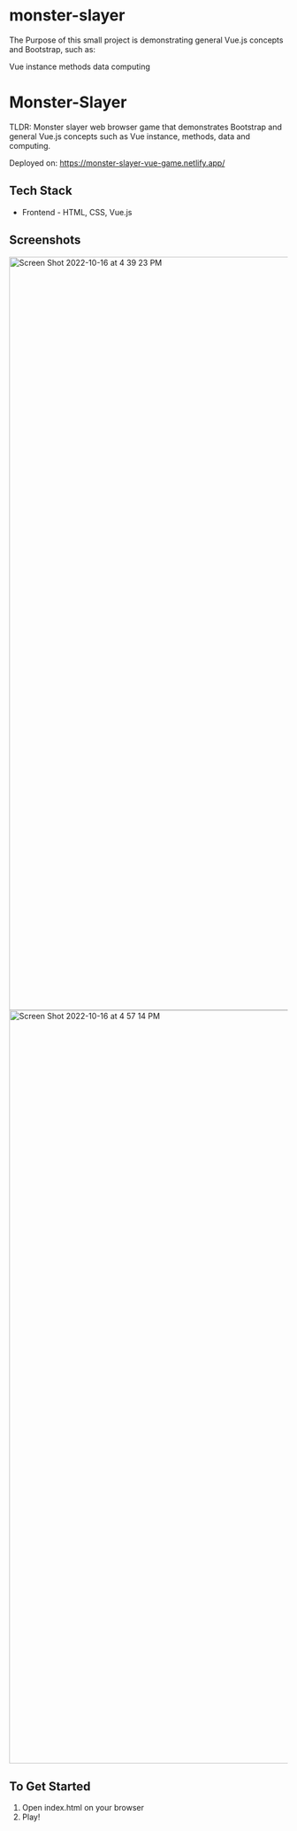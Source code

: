 # monster-slayer

The Purpose of this small project is demonstrating general Vue.js concepts and Bootstrap, such as:

Vue instance
methods
data
computing


# Monster-Slayer
TLDR: Monster slayer web browser game that demonstrates Bootstrap and general Vue.js concepts such as Vue instance, methods, data and computing.

Deployed on: https://monster-slayer-vue-game.netlify.app/

## Tech Stack 
* Frontend - HTML, CSS, Vue.js 

## Screenshots
<img width="1360" alt="Screen Shot 2022-10-16 at 4 39 23 PM" src="https://user-images.githubusercontent.com/86020207/196027062-b3eb6fc1-20fa-4551-ac99-c374993647e5.png">
<img width="1360" alt="Screen Shot 2022-10-16 at 4 57 14 PM" src="https://user-images.githubusercontent.com/86020207/196027066-616ac0f7-36fb-4f40-80e6-e9cf96411fe5.png">

## To Get Started 
1. Open index.html on your browser
2. Play!


